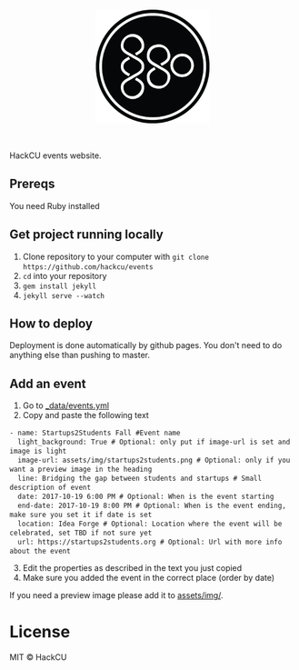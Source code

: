<br>
<p align="center">
  <img alt="HackCU IV" src="https://github.com/HackCU/splash-page/blob/master/img/hackcu_black.png" width="200"/>
</p>
<br>


HackCU events website.

## Prereqs

You need Ruby installed

## Get project running locally 

1. Clone repository to your computer with `git clone https://github.com/hackcu/events`
2. `cd` into your repository
3. `gem install jekyll`
4. `jekyll serve --watch`

## How to deploy

Deployment is done automatically by github pages. You don't need to do anything else than pushing to master.

## Add an event

1. Go to [_data/events.yml](_data/events.yml)
2. Copy and paste the following text
```
- name: Startups2Students Fall #Event name
  light_background: True # Optional: only put if image-url is set and image is light
  image-url: assets/img/startups2students.png # Optional: only if you want a preview image in the heading
  line: Bridging the gap between students and startups # Small description of event
  date: 2017-10-19 6:00 PM # Optional: When is the event starting
  end-date: 2017-10-19 8:00 PM # Optional: When is the event ending, make sure you set it if date is set
  location: Idea Forge # Optional: Location where the event will be celebrated, set TBD if not sure yet
  url: https://startups2students.org # Optional: Url with more info about the event

```
3. Edit the properties as described in the text you just copied
4. Make sure you added the event in the correct place (order by date)

If you need a preview image please add it to [assets/img/](assets/img/). 

# License


MIT © HackCU
